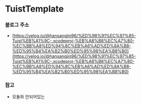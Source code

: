 # TuistTemplate

### 블로그 주소
- [https://velog.io/@hansangjin96/%ED%98%91%EC%97%85-Tuist%EB%A1%9C-.xcodeproj-%EB%A8%B8%EC%A7%80-%EC%BB%A8%ED%94%8C%EB%A6%AD%ED%8A%B8-%ED%95%B4%EA%B2%B0%ED%95%98%EA%B8%B0](https://velog.io/@hansangjin96/%ED%98%91%EC%97%85-Tuist%EB%A1%9C-.xcodeproj-%EB%A8%B8%EC%A7%80-%EC%BB%A8%ED%94%8C%EB%A6%AD%ED%8A%B8-%ED%95%B4%EA%B2%B0%ED%95%98%EA%B8%B0)

### 참고
-  모듈화 안되어있는 
